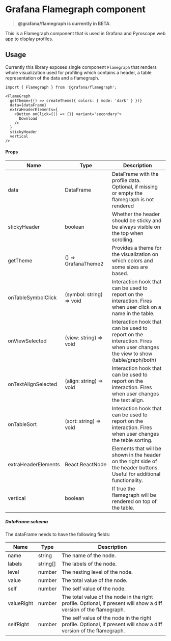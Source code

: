 # Grafana Flamegraph component

> **@grafana/flamegraph is currently in BETA**.

This is a Flamegraph component that is used in Grafana and Pyroscope web app to display profiles.

## Usage
Currently this library exposes single component `Flamegraph` that renders whole visualization used for profiling which contains a header, a table representation of the data and a flamegraph.

```tsx
import { Flamegraph } from '@grafana/flamegraph';

<FlameGraph
  getTheme={() => createTheme({ colors: { mode: 'dark' } })}
  data={dataFrame}
  extraHeaderElements={
    <Button onClick={() => {}} variant="secondary">
      Download
    />
  }
  stickyHeader
  vertical
/>
```
#### Props
| Name | Type | Description                                                                                                                 |
| --- | --- |-----------------------------------------------------------------------------------------------------------------------------|
| data | DataFrame | DataFrame with the profile data. Optional, if missing or empty the flamegraph is not rendered                               |
| stickyHeader | boolean | Whether the header should be sticky and be always visible on the top when scrolling.                                        |
| getTheme | () => GrafanaTheme2 | Provides a theme for the visualization on which colors and some sizes are based.                                            |
| onTableSymbolClick | (symbol: string) => void | Interaction hook that can be used to report on the interaction. Fires when user click on a name in the table.               |
| onViewSelected | (view: string) => void | Interaction hook that can be used to report on the interaction. Fires when user changes the view to show (table/graph/both) |
| onTextAlignSelected | (align: string) => void | Interaction hook that can be used to report on the interaction. Fires when user changes the text align.                     |
| onTableSort | (sort: string) => void | Interaction hook that can be used to report on the interaction. Fires when user changes the teble sorting.                  |
| extraHeaderElements | React.ReactNode | Elements that will be shown in the header on the right side of the header buttons. Useful for additional functionality.     |
| vertical | boolean | If true the flamegraph will be rendered on top of the table.                                                                |

##### DataFrame schema

 The dataFrame needs to have the following fields:

| Name | Type | Description |
| --- | --- | --- |
| name | string | The name of the node.|
| labels | string[] | The labels of the node.|
| level | number | The nesting level of the node.|
| value | number | The total value of the node.|
| self | number | The self value of the node.|
| valueRight | number | The total value of the node in the right profile. Optional, if present will show a diff version of the flamegraph.|
| selfRight | number | The self value of the node in the right profile. Optional, if present will show a diff version of the flamegraph.|
